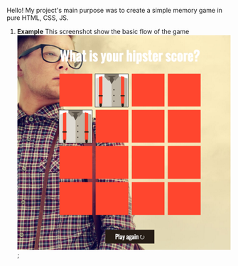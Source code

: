 Hello!
My project's main purpose was to create a simple memory game in pure HTML, CSS, JS.

1. **Example**
This screenshot show the basic flow of the game
![screenshot_1](readme_files/screenshot_1.png);
